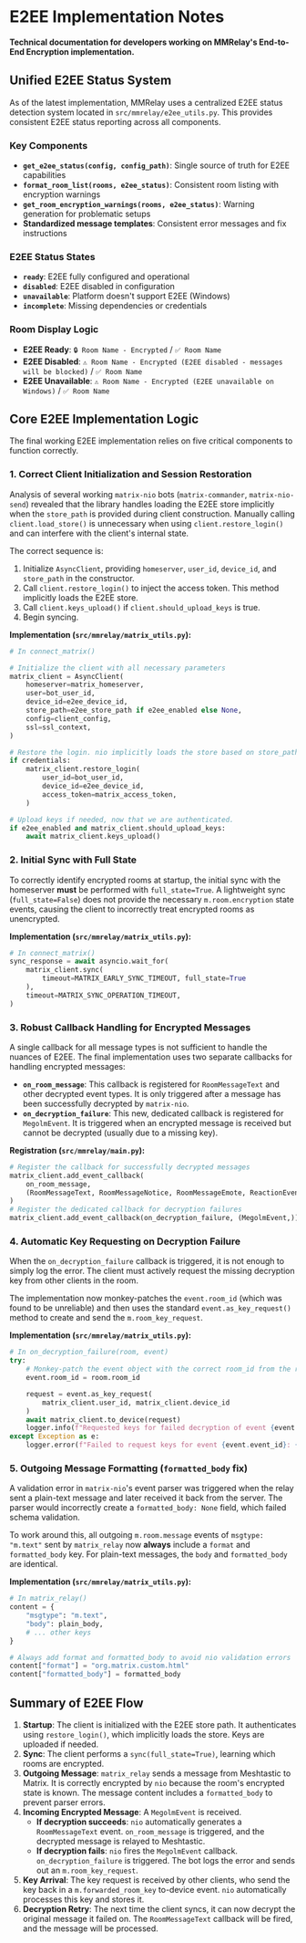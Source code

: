 # E2EE Implementation Notes

**Technical documentation for developers working on MMRelay's End-to-End Encryption implementation.**

## Unified E2EE Status System

As of the latest implementation, MMRelay uses a centralized E2EE status detection system located in `src/mmrelay/e2ee_utils.py`. This provides consistent E2EE status reporting across all components.

### Key Components

- **`get_e2ee_status(config, config_path)`**: Single source of truth for E2EE capabilities
- **`format_room_list(rooms, e2ee_status)`**: Consistent room listing with encryption warnings
- **`get_room_encryption_warnings(rooms, e2ee_status)`**: Warning generation for problematic setups
- **Standardized message templates**: Consistent error messages and fix instructions

### E2EE Status States

- **`ready`**: E2EE fully configured and operational
- **`disabled`**: E2EE disabled in configuration
- **`unavailable`**: Platform doesn't support E2EE (Windows)
- **`incomplete`**: Missing dependencies or credentials

### Room Display Logic

- **E2EE Ready**: `🔒 Room Name - Encrypted` / `✅ Room Name`
- **E2EE Disabled**: `⚠️ Room Name - Encrypted (E2EE disabled - messages will be blocked)` / `✅ Room Name`
- **E2EE Unavailable**: `⚠️ Room Name - Encrypted (E2EE unavailable on Windows)` / `✅ Room Name`

## Core E2EE Implementation Logic

The final working E2EE implementation relies on five critical components to function correctly.

### 1. Correct Client Initialization and Session Restoration

Analysis of several working `matrix-nio` bots (`matrix-commander`, `matrix-nio-send`) revealed that the library handles loading the E2EE store implicitly when the `store_path` is provided during client construction. Manually calling `client.load_store()` is unnecessary when using `client.restore_login()` and can interfere with the client's internal state.

The correct sequence is:

1. Initialize `AsyncClient`, providing `homeserver`, `user_id`, `device_id`, and `store_path` in the constructor.
2. Call `client.restore_login()` to inject the access token. This method implicitly loads the E2EE store.
3. Call `client.keys_upload()` if `client.should_upload_keys` is true.
4. Begin syncing.

**Implementation (`src/mmrelay/matrix_utils.py`):**

```python
# In connect_matrix()

# Initialize the client with all necessary parameters
matrix_client = AsyncClient(
    homeserver=matrix_homeserver,
    user=bot_user_id,
    device_id=e2ee_device_id,
    store_path=e2ee_store_path if e2ee_enabled else None,
    config=client_config,
    ssl=ssl_context,
)

# Restore the login. nio implicitly loads the store based on store_path.
if credentials:
    matrix_client.restore_login(
        user_id=bot_user_id,
        device_id=e2ee_device_id,
        access_token=matrix_access_token,
    )

# Upload keys if needed, now that we are authenticated.
if e2ee_enabled and matrix_client.should_upload_keys:
    await matrix_client.keys_upload()
```

### 2. Initial Sync with Full State

To correctly identify encrypted rooms at startup, the initial sync with the homeserver **must** be performed with `full_state=True`. A lightweight sync (`full_state=False`) does not provide the necessary `m.room.encryption` state events, causing the client to incorrectly treat encrypted rooms as unencrypted.

**Implementation (`src/mmrelay/matrix_utils.py`):**

```python
# In connect_matrix()
sync_response = await asyncio.wait_for(
    matrix_client.sync(
        timeout=MATRIX_EARLY_SYNC_TIMEOUT, full_state=True
    ),
    timeout=MATRIX_SYNC_OPERATION_TIMEOUT,
)
```

### 3. Robust Callback Handling for Encrypted Messages

A single callback for all message types is not sufficient to handle the nuances of E2EE. The final implementation uses two separate callbacks for handling encrypted messages:

- **`on_room_message`**: This callback is registered for `RoomMessageText` and other decrypted event types. It is only triggered after a message has been successfully decrypted by `matrix-nio`.
- **`on_decryption_failure`**: This new, dedicated callback is registered for `MegolmEvent`. It is triggered when an encrypted message is received but cannot be decrypted (usually due to a missing key).

**Registration (`src/mmrelay/main.py`):**

```python
# Register the callback for successfully decrypted messages
matrix_client.add_event_callback(
    on_room_message,
    (RoomMessageText, RoomMessageNotice, RoomMessageEmote, ReactionEvent),
)
# Register the dedicated callback for decryption failures
matrix_client.add_event_callback(on_decryption_failure, (MegolmEvent,))
```

### 4. Automatic Key Requesting on Decryption Failure

When the `on_decryption_failure` callback is triggered, it is not enough to simply log the error. The client must actively request the missing decryption key from other clients in the room.

The implementation now monkey-patches the `event.room_id` (which was found to be unreliable) and then uses the standard `event.as_key_request()` method to create and send the `m.room_key_request`.

**Implementation (`src/mmrelay/matrix_utils.py`):**

```python
# In on_decryption_failure(room, event)
try:
    # Monkey-patch the event object with the correct room_id from the room object
    event.room_id = room.room_id

    request = event.as_key_request(
        matrix_client.user_id, matrix_client.device_id
    )
    await matrix_client.to_device(request)
    logger.info(f"Requested keys for failed decryption of event {event.event_id}")
except Exception as e:
    logger.error(f"Failed to request keys for event {event.event_id}: {e}")
```

### 5. Outgoing Message Formatting (`formatted_body` fix)

A validation error in `matrix-nio`'s event parser was triggered when the relay sent a plain-text message and later received it back from the server. The parser would incorrectly create a `formatted_body: None` field, which failed schema validation.

To work around this, all outgoing `m.room.message` events of `msgtype: "m.text"` sent by `matrix_relay` now **always** include a `format` and `formatted_body` key. For plain-text messages, the `body` and `formatted_body` are identical.

**Implementation (`src/mmrelay/matrix_utils.py`):**

```python
# In matrix_relay()
content = {
    "msgtype": "m.text",
    "body": plain_body,
    # ... other keys
}

# Always add format and formatted_body to avoid nio validation errors
content["format"] = "org.matrix.custom.html"
content["formatted_body"] = formatted_body
```

## Summary of E2EE Flow

1.  **Startup**: The client is initialized with the E2EE store path. It authenticates using `restore_login()`, which implicitly loads the store. Keys are uploaded if needed.
2.  **Sync**: The client performs a `sync(full_state=True)`, learning which rooms are encrypted.
3.  **Outgoing Message**: `matrix_relay` sends a message from Meshtastic to Matrix. It is correctly encrypted by `nio` because the room's encrypted state is known. The message content includes a `formatted_body` to prevent parser errors.
4.  **Incoming Encrypted Message**: A `MegolmEvent` is received.
    - **If decryption succeeds**: `nio` automatically generates a `RoomMessageText` event. `on_room_message` is triggered, and the decrypted message is relayed to Meshtastic.
    - **If decryption fails**: `nio` fires the `MegolmEvent` callback. `on_decryption_failure` is triggered. The bot logs the error and sends out an `m.room_key_request`.
5.  **Key Arrival**: The key request is received by other clients, who send the key back in a `m.forwarded_room_key` to-device event. `nio` automatically processes this key and stores it.
6.  **Decryption Retry**: The next time the client syncs, it can now decrypt the original message it failed on. The `RoomMessageText` callback will be fired, and the message will be processed.
